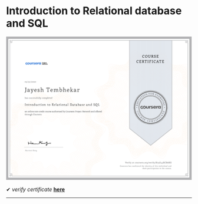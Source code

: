 # Introduction to Relational database and SQL

![Introduction to Relational database and SQL](./Introduction%20to%20Relational%20database%20and%20SQL.jpg "certificate of completion")


✔ _verify certificate_ [**here**](https://www.coursera.org/account/accomplishments/verify/X73U45XCBAXS)

---